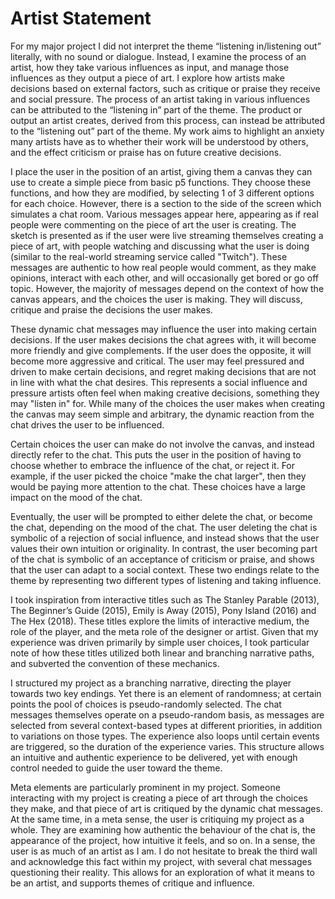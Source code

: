 # Artist Statement

For my major project I did not interpret the theme “listening in/listening out” literally, with no sound or dialogue.  Instead, I examine the process of an artist, how they take various influences as input, and manage those influences as they output a piece of art.  I explore how artists make decisions based on external factors, such as critique or praise they receive and social pressure.  The process of an artist taking in various influences can be attributed to the “listening in” part of the theme.  The product or output an artist creates, derived from this process, can instead be attributed to the “listening out” part of the theme.  My work aims to highlight an anxiety many artists have as to whether their work will be understood by others, and the effect criticism or praise has on future creative decisions.

I place the user in the position of an artist, giving them a canvas they can use to create a simple piece from basic p5 functions.  They choose these functions, and how they are modified, by selecting 1 of 3 different options for each choice.  However, there is a section to the side of the screen which simulates a chat room. Various messages appear here, appearing as if real people were commenting on the piece of art the user is creating.  The sketch is presented as if the user were live streaming themselves creating a piece of art, with people watching and discussing what the user is doing (similar to the real-world streaming service called "Twitch").  These messages are authentic to how real people would comment, as they make opinions, interact with each other, and will occasionally get bored or go off topic.  However, the majority of messages depend on the context of how the canvas appears, and the choices the user is making.  They will discuss, critique and praise the decisions the user makes.

These dynamic chat messages may influence the user into making certain decisions.  If the user makes decisions the chat agrees with, it will become more friendly and give complements.  If the user does the opposite, it will become more aggressive and critical.  The user may feel pressured and driven to make certain decisions, and regret making decisions that are not in line with what the chat desires.  This represents a social influence and pressure artists often feel when making creative decisions, something they may "listen in" for.  While many of the choices the user makes when creating the canvas may seem simple and arbitrary, the dynamic reaction from the chat drives the user to be influenced.

Certain choices the user can make do not involve the canvas, and instead directly refer to the chat.  This puts the user in the position of having to choose whether to embrace the influence of the chat, or reject it.  For example, if the user picked the choice "make the chat larger", then they would be paying more attention to the chat.  These choices have a large impact on the mood of the chat.

Eventually, the user will be prompted to either delete the chat, or become the chat, depending on the mood of the chat.  The user deleting the chat is symbolic of a rejection of social influence, and instead shows that the user values their own intuition or originality.  In contrast, the user becoming part of the chat is symbolic of an acceptance of criticism or praise, and shows that the user can adapt to a social context.  These two endings relate to the theme by representing two different types of listening and taking influence.

I took inspiration from interactive titles such as The Stanley Parable (2013), The Beginner’s Guide (2015), Emily is Away (2015), Pony Island (2016) and The Hex (2018).  These titles explore the limits of interactive medium, the role of the player, and the meta role of the designer or artist.  Given that my experience was driven primarily by simple user choices, I took particular note of how these titles utilized both linear and branching narrative paths, and subverted the convention of these mechanics.

I structured my project as a branching narrative, directing the player towards two key endings.  Yet there is an element of randomness; at certain points the pool of choices is pseudo-randomly selected.  The chat messages themselves operate on a pseudo-random basis, as messages are selected from several context-based types at different priorities, in addition to variations on those types.  The experience also loops until certain events are triggered, so the duration of the experience varies.  This structure allows an intuitive and authentic experience to be delivered, yet with enough control needed to guide the user toward the theme.

Meta elements are particularly prominent in my project.  Someone interacting with my project is creating a piece of art through the choices they make, and that piece of art is critiqued by the dynamic chat messages.  At the same time, in a meta sense, the user is critiquing my project as a whole.  They are examining how authentic the behaviour of the chat is, the appearance of the project, how intuitive it feels, and so on.  In a sense, the user is as much of an artist as I am.  I do not hesitate to break the third wall and acknowledge this fact within my project, with several chat messages questioning their reality.  This allows for an exploration of what it means to be an artist, and supports themes of critique and influence.